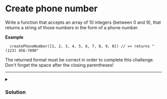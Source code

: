# Create phone number

Write a function that accepts an array of 10 integers (between 0 and 9), that returns a string of those numbers in the form of a phone number.

**Example**

```
  createPhoneNumber([1, 2, 3, 4, 5, 6, 7, 8, 9, 0]) // => returns "(123) 456-7890"
```

The returned format must be correct in order to complete this challenge.
Don't forget the space after the closing parentheses!

<hr>

<details>
  <summary>
    <h3>Solution</h3>
  </summary>

```js
function createPhoneNumber(numbers) {
  const newNumbers = [...numbers].map((number) => number.toString());
  newNumbers.splice(0, 0, "(");
  newNumbers.splice(4, 0, ")");
  newNumbers.splice(5, 0, " ");
  newNumbers.splice(9, 0, "-");
  return newNumbers.join("");

  // Real solution xd
  // return numbers.join('').replace(/(\d{3})(\d{3})(\d{4})/, '($1) $2-$3');
}
```

</details>
